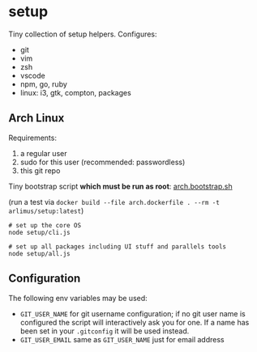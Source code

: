# setup

Tiny collection of setup helpers. Configures:

* git
* vim
* zsh
* vscode
* npm, go, ruby
* linux: i3, gtk, compton, packages


## Arch Linux

Requirements:
1. a regular user
2. sudo for this user (recommended: passwordless)
3. this git repo

Tiny bootstrap script **which must be run as root**: [arch.bootstrap.sh](arch.bootstrap.sh)

(run a test via `docker build --file arch.dockerfile . --rm -t arlimus/setup:latest`)

```
# set up the core OS
node setup/cli.js

# set up all packages including UI stuff and parallels tools
node setup/all.js
```


## Configuration

The following env variables may be used:

* `GIT_USER_NAME` for git username configuration; if no git user name is configured the script will interactively ask you for one. If a name has been set in your `.gitconfig` it will be used instead.
* `GIT_USER_EMAIL` same as `GIT_USER_NAME` just for email address
